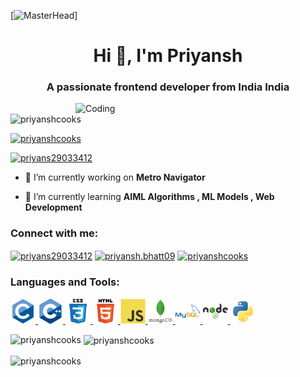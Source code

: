 [![MasterHead]([https://www.google.com/imgres?q=animated%20coding%20banner%20gif&imgurl=https%3A%2F%2Fimages-wixmp-ed30a86b8c4ca887773594c2.wixmp.com%2Ff%2Fc83c004e-1370-4756-88e5-4071de797088%2Fdgdq8br-09cc7ad6-a021-47a5-b0e0-917b12b0f7a7.gif%3Ftoken%3DeyJ0eXAiOiJKV1QiLCJhbGciOiJIUzI1NiJ9.eyJzdWIiOiJ1cm46YXBwOjdlMGQxODg5ODIyNjQzNzNhNWYwZDQxNWVhMGQyNmUwIiwiaXNzIjoidXJuOmFwcDo3ZTBkMTg4OTgyMjY0MzczYTVmMGQ0MTVlYTBkMjZlMCIsIm9iaiI6W1t7InBhdGgiOiJcL2ZcL2M4M2MwMDRlLTEzNzAtNDc1Ni04OGU1LTQwNzFkZTc5NzA4OFwvZGdkcThici0wOWNjN2FkNi1hMDIxLTQ3YTUtYjBlMC05MTdiMTJiMGY3YTcuZ2lmIn1dXSwiYXVkIjpbInVybjpzZXJ2aWNlOmZpbGUuZG93bmxvYWQiXX0.tqRMtE-b2QiI2nnefNxSDMJvZCcYqFmq2ccg_Xfzqb8&imgrefurl=https%3A%2F%2Fwww.deviantart.com%2Fpixeljeff%2Fart%2FCoding-990517671&docid=xhQBQFd9AIGRqM&tbnid=ROBV3o0qLOqx_M&vet=12ahUKEwi9quf097WIAxVze2wGHVGgBScQM3oECH0QAA..i&w=1920&h=1080&hcb=2&ved=2ahUKEwi9quf097WIAxVze2wGHVGgBScQM3oECH0QAA](https://www.deviantart.com/pixeljeff/art/Coding-990517671))]
<h1 align="center">Hi 👋, I'm Priyansh</h1>
<h3 align="center">A passionate frontend developer from India India</h3>

<img align="right" alt="Coding" width="400" src="https://www.behance.net/gallery/161921919/Portrait-animated-gif">
<p align="left"> <img src="https://komarev.com/ghpvc/?username=priyanshcooks&label=Profile%20views&color=0e75b6&style=flat" alt="priyanshcooks" /> </p>

<p align="left"> <a href="https://github.com/ryo-ma/github-profile-trophy"><img src="https://github-profile-trophy.vercel.app/?username=priyanshcooks" alt="priyanshcooks" /></a> </p>

<p align="left"> <a href="https://twitter.com/priyans29033412" target="blank"><img src="https://img.shields.io/twitter/follow/priyans29033412?logo=twitter&style=for-the-badge" alt="priyans29033412" /></a> </p>

- 🔭 I’m currently working on **Metro Navigator**

- 🌱 I’m currently learning **AIML Algorithms , ML Models , Web Development**

<h3 align="left">Connect with me:</h3>
<p align="left">
<a href="https://twitter.com/priyans29033412" target="blank"><img align="center" src="https://raw.githubusercontent.com/rahuldkjain/github-profile-readme-generator/master/src/images/icons/Social/twitter.svg" alt="priyans29033412" height="30" width="40" /></a>
<a href="https://instagram.com/priyansh.bhatt09" target="blank"><img align="center" src="https://raw.githubusercontent.com/rahuldkjain/github-profile-readme-generator/master/src/images/icons/Social/instagram.svg" alt="priyansh.bhatt09" height="30" width="40" /></a>
<a href="https://www.leetcode.com/priyanshcooks" target="blank"><img align="center" src="https://raw.githubusercontent.com/rahuldkjain/github-profile-readme-generator/master/src/images/icons/Social/leet-code.svg" alt="priyanshcooks" height="30" width="40" /></a>
</p>

<h3 align="left">Languages and Tools:</h3>
<p align="left"> <a href="https://www.cprogramming.com/" target="_blank" rel="noreferrer"> <img src="https://raw.githubusercontent.com/devicons/devicon/master/icons/c/c-original.svg" alt="c" width="40" height="40"/> </a> <a href="https://www.w3schools.com/cpp/" target="_blank" rel="noreferrer"> <img src="https://raw.githubusercontent.com/devicons/devicon/master/icons/cplusplus/cplusplus-original.svg" alt="cplusplus" width="40" height="40"/> </a> <a href="https://www.w3schools.com/css/" target="_blank" rel="noreferrer"> <img src="https://raw.githubusercontent.com/devicons/devicon/master/icons/css3/css3-original-wordmark.svg" alt="css3" width="40" height="40"/> </a> <a href="https://www.w3.org/html/" target="_blank" rel="noreferrer"> <img src="https://raw.githubusercontent.com/devicons/devicon/master/icons/html5/html5-original-wordmark.svg" alt="html5" width="40" height="40"/> </a> <a href="https://developer.mozilla.org/en-US/docs/Web/JavaScript" target="_blank" rel="noreferrer"> <img src="https://raw.githubusercontent.com/devicons/devicon/master/icons/javascript/javascript-original.svg" alt="javascript" width="40" height="40"/> </a> <a href="https://www.mongodb.com/" target="_blank" rel="noreferrer"> <img src="https://raw.githubusercontent.com/devicons/devicon/master/icons/mongodb/mongodb-original-wordmark.svg" alt="mongodb" width="40" height="40"/> </a> <a href="https://www.mysql.com/" target="_blank" rel="noreferrer"> <img src="https://raw.githubusercontent.com/devicons/devicon/master/icons/mysql/mysql-original-wordmark.svg" alt="mysql" width="40" height="40"/> </a> <a href="https://nodejs.org" target="_blank" rel="noreferrer"> <img src="https://raw.githubusercontent.com/devicons/devicon/master/icons/nodejs/nodejs-original-wordmark.svg" alt="nodejs" width="40" height="40"/> </a> <a href="https://www.python.org" target="_blank" rel="noreferrer"> <img src="https://raw.githubusercontent.com/devicons/devicon/master/icons/python/python-original.svg" alt="python" width="40" height="40"/> </a> </p>

<p><img align="left" src="https://github-readme-stats.vercel.app/api/top-langs?username=priyanshcooks&show_icons=true&locale=en&layout=compact" alt="priyanshcooks" /></p>

<p>&nbsp;<img align="center" src="https://github-readme-stats.vercel.app/api?username=priyanshcooks&show_icons=true&locale=en" alt="priyanshcooks" /></p>

<p><img align="center" src="https://github-readme-streak-stats.herokuapp.com/?user=priyanshcooks&" alt="priyanshcooks" /></p>
